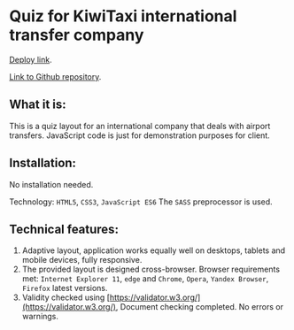 # Quiz for KiwiTaxi international transfer company

[Deploy link](https://kiwitaxiquiz.netlify.app/).

[Link to Github repository](https://github.com/SergeyCodeJs/kiwitaxiQuiz).

## What it is:
This is a quiz layout for an international company that deals with airport transfers. JavaScript code is just for demonstration purposes for client.

## Installation:
No installation needed.

Technology:
```HTML5```, ```CSS3```, ```JavaScript ES6```
The ```SASS``` preprocessor is used. 

## Technical features:
1. Adaptive layout, application works equally well on desktops, tablets and mobile devices, fully responsive.
1. The provided layout is designed cross-browser. Browser requirements met: ```Internet Explorer 11```, ```edge``` and ```Chrome```, ```Opera```, ```Yandex Browser```, ```Firefox``` latest versions.
1. Validity checked using [https://validator.w3.org/](https://validator.w3.org/), Document checking completed. No errors or warnings.

